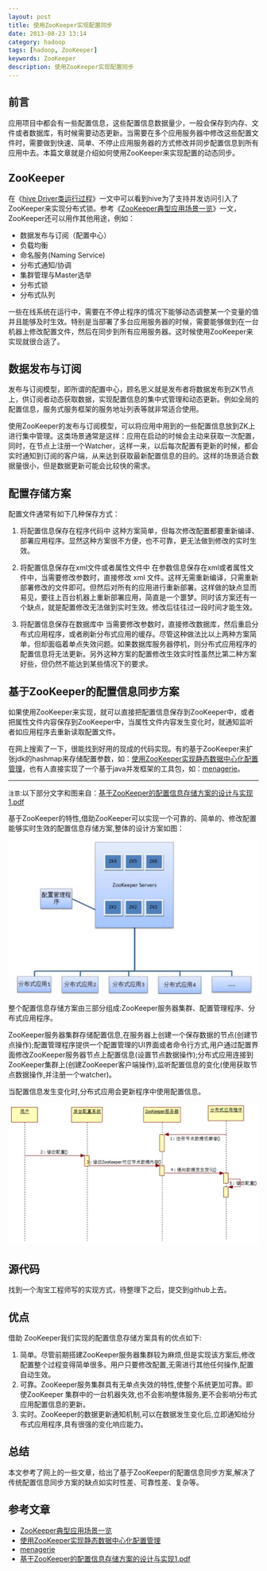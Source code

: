 ```yaml
---
layout: post
title: 使用ZooKeeper实现配置同步
date: 2013-08-23 13:14
category: hadoop
tags: [hadoop, ZooKeeper]
keywords: ZooKeeper
description: 使用ZooKeeper实现配置同步
---
```


## 前言

应用项目中都会有一些配置信息，这些配置信息数据量少，一般会保存到内存、文件或者数据库，有时候需要动态更新。当需要在多个应用服务器中修改这些配置文件时，需要做到快速、简单、不停止应用服务器的方式修改并同步配置信息到所有应用中去。本篇文章就是介绍如何使用ZooKeeper来实现配置的动态同步。

## ZooKeeper

在《[hive Driver类运行过程]()》一文中可以看到hive为了支持并发访问引入了ZooKeeper来实现分布式锁。参考《[ZooKeeper典型应用场景一览](http://rdc.taobao.com/team/jm/archives/1232)》一文，ZooKeeper还可以用作其他用途，例如：

- 数据发布与订阅（配置中心）
- 负载均衡
- 命名服务(Naming Service)
- 分布式通知/协调
- 集群管理与Master选举
- 分布式锁
- 分布式队列

一些在线系统在运行中，需要在不停止程序的情况下能够动态调整某一个变量的值并且能够及时生效。特别是当部署了多台应用服务器的时候，需要能够做到在一台机器上修改配置文件，然后在同步到所有应用服务器。这时候使用ZooKeeper来实现就很合适了。

## 数据发布与订阅

发布与订阅模型，即所谓的配置中心，顾名思义就是发布者将数据发布到ZK节点上，供订阅者动态获取数据，实现配置信息的集中式管理和动态更新。例如全局的配置信息，服务式服务框架的服务地址列表等就非常适合使用。

使用ZooKeeper的发布与订阅模型，可以将应用中用到的一些配置信息放到ZK上进行集中管理。这类场景通常是这样：应用在启动的时候会主动来获取一次配置，同时，在节点上注册一个Watcher，这样一来，以后每次配置有更新的时候，都会实时通知到订阅的客户端，从来达到获取最新配置信息的目的。这样的场景适合数据量很小，但是数据更新可能会比较快的需求。

## 配置存储方案

配置文件通常有如下几种保存方式：

1. 将配置信息保存在程序代码中
这种方案简单，但每次修改配置都要重新编译、部署应用程序。显然这种方案很不方便，也不可靠，更无法做到修改的实时生效。

2. 将配置信息保存在xml文件或者属性文件中
在参数信息保存在xml或者属性文件中，当需要修改参数时，直接修改 xml 文件。这样无需重新编译，只需重新部署修改的文件即可。但然后对所有的应用进行重新部署。这样做的缺点显而易见，要往上百台机器上重新部署应用，简直是一个噩梦。同时该方案还有一个缺点，就是配置修改无法做到实时生效。修改后往往过一段时间才能生效。

3. 将配置信息保存在数据库中
当需要修改参数时，直接修改数据库，然后重启分布式应用程序，或者刷新分布式应用的缓存。尽管这种做法比以上两种方案简单，但却面临着单点失效问题。如果数据库服务器停机，则分布式应用程序的配置信息将无法更新。另外这种方案的配置修改生效实时性虽然比第二种方案好些，但仍然不能达到某些情况下的要求。

## 基于ZooKeeper的配置信息同步方案

如果使用ZooKeeper来实现，就可以直接把配置信息保存到ZooKeeper中，或者把属性文件内容保存到ZooKeeper中，当属性文件内容发生变化时，就通知监听者如应用程序去重新读取配置文件。

在网上搜索了一下，很能找到好用的现成的代码实现。有的基于ZooKeeper来扩张jdk的hashmap来存储配置参数，如：[使用ZooKeeper实现静态数据中心化配置管理](http://melin.iteye.com/blog/899435)，也有人直接实现了一个基于java并发框架的工具包，如：[menagerie](https://github.com/openUtility/menagerie)。

---
`注意`:以下部分文字和图来自：[基于ZooKeeper的配置信息存储方案的设计与实现1.pdf](http://www.code365.org/wp-content/uploads/2012/02/%E5%9F%BA%E4%BA%8EZooKeeper%E7%9A%84%E9%85%8D%E7%BD%AE%E4%BF%A1%E6%81%AF%E5%AD%98%E5%82%A8%E6%96%B9%E6%A1%88%E7%9A%84%E8%AE%BE%E8%AE%A1%E4%B8%8E%E5%AE%9E%E7%8E%B01.pdf)

基于ZooKeeper的特性,借助ZooKeeper可以实现一个可靠的、简单的、修改配置能够实时生效的配置信息存储方案,整体的设计方案如图：

![基于zookeeper的方案](/files/2013/zookeeper-01.jpg)

整个配置信息存储方案由三部分组成:ZooKeeper服务器集群、配置管理程序、分布式应用程序。

ZooKeeper服务器集群存储配置信息,在服务器上创建一个保存数据的节点(创建节点操作);配置管理程序提供一个配置管理的UI界面或者命令行方式,用户通过配置界面修改ZooKeeper服务器节点上配置信息(设置节点数据操作);分布式应用连接到ZooKeeper集群上(创建ZooKeeper客户端操作),监听配置信息的变化(使用获取节点数据操作,并注册一个watcher)。

当配置信息发生变化时,分布式应用会更新程序中使用配置信息。

![修改配置的时许图](/files/2013/zookeeper-02.jpg)

## 源代码

找到一个淘宝工程师写的实现方式，待整理下之后，提交到github上去。

## 优点

借助 ZooKeeper我们实现的配置信息存储方案具有的优点如下:

1. 简单。尽管前期搭建ZooKeeper服务器集群较为麻烦,但是实现该方案后,修改配置整个过程变得简单很多。用户只要修改配置,无需进行其他任何操作,配置自动生效。
2. 可靠。ZooKeeper服务集群具有无单点失效的特性,使整个系统更加可靠。即使ZooKeeper 集群中的一台机器失效,也不会影响整体服务,更不会影响分布式应用配置信息的更新。
3. 实时。ZooKeeper的数据更新通知机制,可以在数据发生变化后,立即通知给分布式应用程序,具有很强的变化响应能力。

## 总结

本文参考了网上的一些文章，给出了基于ZooKeeper的配置信息同步方案,解决了传统配置信息同步方案的缺点如实时性差、可靠性差、复杂等。

## 参考文章
- [ZooKeeper典型应用场景一览](http://rdc.taobao.com/team/jm/archives/1232)
- [使用ZooKeeper实现静态数据中心化配置管理](http://melin.iteye.com/blog/899435)
- [menagerie](https://github.com/openUtility/menagerie)
- [基于ZooKeeper的配置信息存储方案的设计与实现1.pdf](http://www.code365.org/wp-content/uploads/2012/02/%E5%9F%BA%E4%BA%8EZooKeeper%E7%9A%84%E9%85%8D%E7%BD%AE%E4%BF%A1%E6%81%AF%E5%AD%98%E5%82%A8%E6%96%B9%E6%A1%88%E7%9A%84%E8%AE%BE%E8%AE%A1%E4%B8%8E%E5%AE%9E%E7%8E%B01.pdf)
